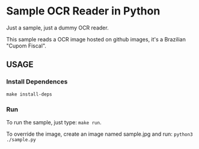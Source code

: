 # Sample OCR Reader in Python

Just a sample, just a dummy OCR reader.

This sample reads a OCR image hosted on github images, it's a Brazilian "Cupom Fiscal".

## USAGE

### Install Dependences

`make install-deps`

### Run

To run the sample, just type: `make run`.

To override the image, create an image named sample.jpg and run: `python3 ./sample.py`
